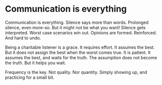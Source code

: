 <!--data 2023-08-04 -->

# Communication is everything

Communication is everything. Silence says more than words. Prolonged silence, even more-so. But it might not be what you want! Silence gets interpreted. Worst case scenarios win out. Opinions are formed. Reinforced. And hard to undo.

Being a charitable listener is a grace. It requires effort. It assumes the best. But it does not assign the best when the worst comes true. It is patient. It assumes the best, and waits for the truth. The assumption does not become the truth. But it helps you wait.

Frequency is the key. Not quality. Nor quantity. Simply showing up, and practicing for a small bit.